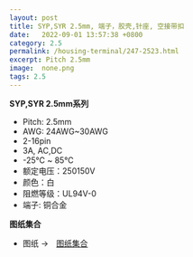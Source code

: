```yaml
---
layout: post
title: SYP,SYR 2.5mm, 端子，胶壳,针座, 空接带扣
date:   2022-09-01 13:57:38 +0800
category: 2.5
permalink: /housing-terminal/247-2523.html
excerpt: Pitch 2.5mm
image:  none.png
tags: 2.5
---
```


__SYP,SYR 2.5mm系列__

* Pitch: 2.5mm
* AWG: 24AWG~30AWG
* 2-16pin
* 3A, AC,DC
* -25℃ ~ 85℃
* 额定电压：250150V
* 颜色：白
* 阻燃等级：UL94V-0
* 端子: 铜合金

__图纸集合__

* 图纸 →　[图纸集合](/assets/2022/247-2523-syp.pdf)

